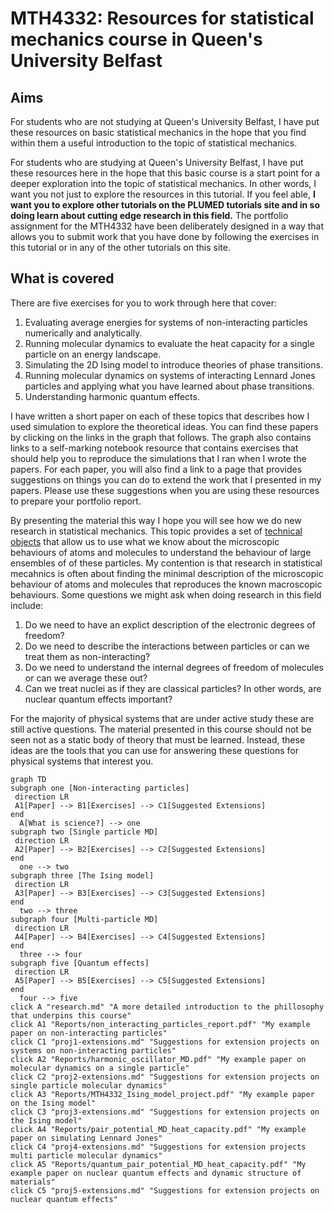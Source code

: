 # MTH4332: Resources for statistical mechanics course in Queen's University Belfast

## Aims 

For students who are not studying at Queen's University Belfast, I have put these resources on basic statistical mechanics 
in the hope that you find within them a useful introduction to the topic of statistical mechanics.

For students who are studying at Queen's University Belfast, I have put these resources here in the hope that this basic course
is a start point for a deeper exploration into the topic of statistical mechanics. In other words, I want you not just to explore the 
resources in this tutorial.  If you feel able, __I want you to explore other tutorials on the PLUMED tutorials site and in so doing 
learn about cutting edge research in this field.__  The portfolio assignment for the MTH4332 have been deliberately designed in a way that allows you
to submit work that you have done by following the exercises in this tutorial or in any of the other tutorials on this site.

## What is covered

There are five exercises for you to work through here that cover:

1. Evaluating average energies for systems of non-interacting particles numerically and analytically.
2. Running molecular dynamics to evaluate the heat capacity for a single particle on an energy landscape.
3. Simulating the 2D Ising model to introduce theories of phase transitions.
4. Running molecular dynamics on systems of interacting Lennard Jones particles and applying what you have learned about phase transitions.
5. Understanding harmonic quantum effects.

I have written a short paper on each of these topics that describes how I used simulation to explore the theoretical ideas.  You can find these 
papers by clicking on the links in the graph that follows.  The graph also contains links to a self-marking notebook resource that contains 
exercises that should help you to reproduce the simulations that I ran when I wrote the papers.  For each paper, you will also find a link to a
page that provides suggestions on things you can do to extend the work that I presented in my papers.  Please use these suggestions when you are 
using these resources to prepare your portfolio report.

By presenting the material this way I hope you will see how we do new research in statistical mechanics.  This topic provides a set of [technical objects](research.md) that allow
us to use what we know about the microscopic behaviours of atoms and molecules to understand the behaviour of large ensembles of of these particles. My 
contention is that research in statistical mecahnics is often about finding the minimal description of the microscopic behaviour of atoms and molecules that
reproduces the known macroscopic behaviours.  Some questions we might ask when doing research in this field include:

1. Do we need to have an explict description of the electronic degrees of freedom?
2. Do we need to describe the interactions between particles or can we treat them as non-interacting?
3. Do we need to understand the internal degrees of freedom of molecules or can we average these out?
4. Can we treat nuclei as if they are classical particles? In other words, are nuclear quantum effects important?   

For the majority of physical systems that are under active study these are still active questions. The material presented in this course should not be seen not as a static 
body of theory that must be learned. Instead, these ideas are the tools that you can use for answering these questions for physical systems that interest you.

```mermaid
graph TD
subgraph one [Non-interacting particles]
 direction LR
 A1[Paper] --> B1[Exercises] --> C1[Suggested Extensions]
end
  A[What is science?] --> one
subgraph two [Single particle MD]
 direction LR 
 A2[Paper] --> B2[Exercises] --> C2[Suggested Extensions]
end
  one --> two
subgraph three [The Ising model]
 direction LR 
 A3[Paper] --> B3[Exercises] --> C3[Suggested Extensions]
end
  two --> three
subgraph four [Multi-particle MD]
 direction LR 
 A4[Paper] --> B4[Exercises] --> C4[Suggested Extensions]
end
  three --> four
subgraph five [Quantum effects]
 direction LR 
 A5[Paper] --> B5[Exercises] --> C5[Suggested Extensions]
end
  four --> five
click A "research.md" "A more detailed introduction to the phillosophy that underpins this course"
click A1 "Reports/non_interacting_particles_report.pdf" "My example paper on non-interacting particles"
click C1 "proj1-extensions.md" "Suggestions for extension projects on systems on non-interacting particles"
click A2 "Reports/harmonic_oscillator_MD.pdf" "My example paper on molecular dynamics on a single particle"
click C2 "proj2-extensions.md" "Suggestions for extension projects on single particle molecular dynamics"
click A3 "Reports/MTH4332_Ising_model_project.pdf" "My example paper on the Ising model"
click C3 "proj3-extensions.md" "Suggestions for extension projects on the Ising model"
click A4 "Reports/pair_potential_MD_heat_capacity.pdf" "My example paper on simulating Lennard Jones"
click C4 "proj4-extensions.md" "Suggestions for extension projects multi particle molecular dynamics"
click A5 "Reports/quantum_pair_potential_MD_heat_capacity.pdf" "My example paper on nuclear quantum effects and dynamic structure of materials"
click C5 "proj5-extensions.md" "Suggestions for extension projects on nuclear quantum effects"
```
